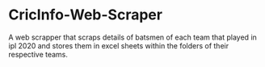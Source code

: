 # CricInfo-Web-Scraper
A web scrapper that scraps details of batsmen of each team that played in ipl 2020 and stores them in excel sheets within the folders of their respective teams.



